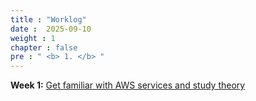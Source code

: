 ```yaml
---
title : "Worklog"
date :  2025-09-10 
weight : 1 
chapter : false
pre : " <b> 1. </b> "
---
```

**Week 1:**  [Get familiar with AWS services and study theory](1.1-week1/)